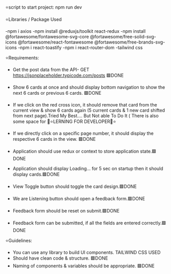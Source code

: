 ⭐script to start project: npm run dev


⭐Libraries / Package Used

-npm i axios 
-npm install @reduxjs/toolkit react-redux
-npm install @fortawesome/fontawesome-svg-core @fortawesome/free-solid-svg-icons @fortawesome/react-fontawesome @fortawesome/free-brands-svg-icons
-npm i react-toastify
-npm i react-router-dom
-tailwind css

⭐Requirements:

- Get the post data from the API-
  GET https://jsonplaceholder.typicode.com/posts 🟩DONE

- Show 6 cards at once and should display bottom navigation to show the next 6 cards or previous 6 cards. 🟩DONE

- If we click on the red cross icon, it should remove that card from the current view & show 6 cards again (5 current cards & 1 new card shifted from next page).Tried My Best.... But Not able To Do It ( There is also some space for 💫⭐LERNING FOR DEVELOPER💫⭐

- If we directly click on a specific page number, it should display the respective 6 cards in the view. 🟩DONE

- Application should use redux or context to store application state.🟩DONE

- Application should display Loading... for 5 sec on startup then it should display cards.🟩DONE

- View Toggle button should toggle the card design.🟩DONE

- We are Listening button should open a feedback form.🟩DONE
- Feedback form should be reset on submit.🟩DONE
- Feedback form can be submitted, if all the fields are entered correctly.🟩DONE

⭐Guidelines:

- You can use any library to build UI components. TAILWIND CSS USED
- Should have clean code & structure. 🟩DONE
- Naming of components & variables should be appropriate. 🟩DONE

